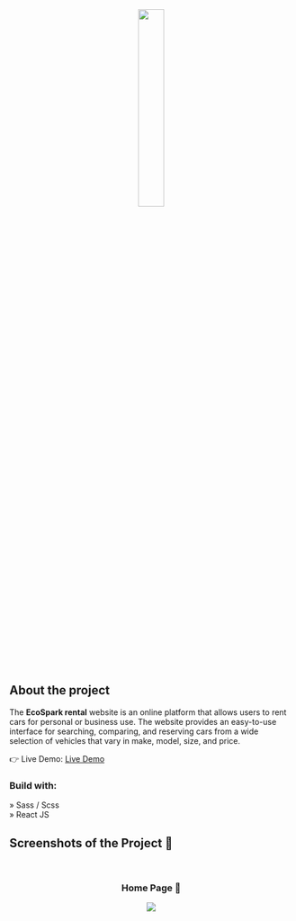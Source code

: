 <div align='center'><img style="width:30%" src='https://github-production-user-asset-6210df.s3.amazonaws.com/133793148/265275294-0624841c-81e2-418b-b993-f6520d732680.png'/></div>

<h2>About the project</h2>

  <p>The <b>EcoSpark rental</b> website is an online platform that allows users to rent cars for personal or business use. The website provides an easy-to-use interface for searching, comparing, and reserving cars from a wide selection of vehicles that vary in make, model, size, and price.</p>

👉 Live Demo: <a href='Soon'>Live Demo</a>

<h3>Build with:</h3>

» Sass / Scss <br>
» React JS

<h2>Screenshots of the Project 📸</h2>
<br>
<h3 align='center'>Home Page 🏡</h3>

<div align='center'>
<img src='https://github.com/ReggieLacrete/Electric-Car-Rentals/assets/133793148/b01acdf4-4b09-4fda-af1d-e058adcb4e5e'/>

</div>
